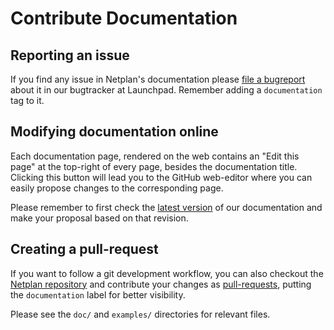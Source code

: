 # Contribute Documentation

## Reporting an issue

If you find any issue in Netplan's documentation please [file a bugreport](https://bugs.launchpad.net/netplan/+filebug?field.tags=documentation)
about it in our bugtracker at Launchpad. Remember adding a `documentation` tag
to it.

## Modifying documentation online

Each documentation page, rendered on the web contains an "Edit this page" at
the top-right of every page, besides the documentation title. Clicking this
button will lead you to the GitHub web-editor where you can easily propose
changes to the corresponding page.

Please remember to first check the [latest version](https://netplan.readthedocs.io/en/latest/)
of our documentation and make your proposal based on that revision.

## Creating a pull-request

If you want to follow a git development workflow, you can also checkout the
[Netplan repository](https://github.com/canonical/netplan) and contribute your
changes as [pull-requests](https://github.com/canonical/netplan/pulls), putting
the `documentation` label for better visibility.

Please see the `doc/` and `examples/` directories for relevant files.
